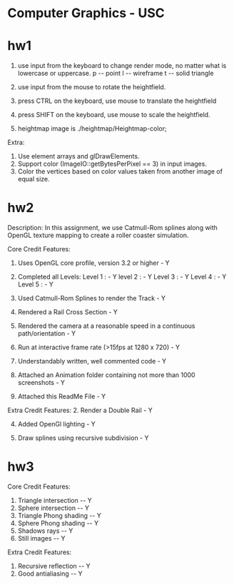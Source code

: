 # Computer Graphics - USC

# hw1
1. use input from the keyboard to change render mode, no matter what is lowercase 
or uppercase.
   p -- point
   l -- wireframe
   t -- solid triangle

2. use input from the mouse to rotate the heightfield.
3. press CTRL on the keyboard, use mouse to translate the heightfield
4. press SHIFT on the keyboard, use mouse to scale the heightfield.
5. heightmap image is ./heightmap/Heightmap-color;

Extra:
1. Use element arrays and glDrawElements.
2. Support color (ImageIO::getBytesPerPixel == 3) in input images.
3. Color the vertices based on color values taken from another image of equal size.

# hw2
Description: In this assignment, we use Catmull-Rom splines along with OpenGL texture mapping to create a roller coaster simulation.

Core Credit Features: 
1. Uses OpenGL core profile, version 3.2 or higher - Y

2. Completed all Levels:
  Level 1 : - Y
  level 2 : - Y
  Level 3 : - Y
  Level 4 : - Y
  Level 5 : - Y

3. Used Catmull-Rom Splines to render the Track - Y

4. Rendered a Rail Cross Section - Y

5. Rendered the camera at a reasonable speed in a continuous path/orientation - Y

6. Run at interactive frame rate (>15fps at 1280 x 720) - Y

7. Understandably written, well commented code - Y

8. Attached an Animation folder containing not more than 1000 screenshots - Y

9. Attached this ReadMe File - Y

Extra Credit Features: 
2. Render a Double Rail - Y

4. Added OpenGl lighting - Y

7. Draw splines using recursive subdivision - Y


# hw3
Core Credit Features: 
1. Triangle intersection -- Y
2. Sphere intersection  -- Y
3. Triangle Phong shading -- Y
4. Sphere Phong shading -- Y
5. Shadows rays  -- Y
6. Still images -- Y

Extra Credit Features:
1. Recursive reflection  -- Y
2. Good antialiasing -- Y 

